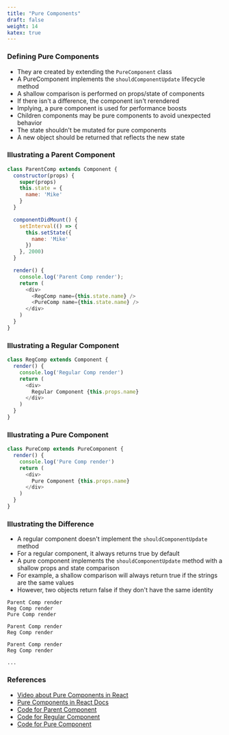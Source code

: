 ```yaml
---
title: "Pure Components"
draft: false
weight: 14
katex: true
---
```


### Defining Pure Components
- They are created by extending the `PureComponent` class
- A PureComponent implements the `shouldComponentUpdate` lifecycle method
- A shallow comparison is performed on props/state of components
- If there isn't a difference, the component isn't rerendered
- Implying, a pure component is used for performance boosts
- Children components may be pure components to avoid unexpected behavior
- The state shouldn't be mutated for pure components
- A new object should be returned that reflects the new state

### Illustrating a Parent Component
```js
class ParentComp extends Component {
  constructor(props) {
    super(props)
    this.state = {
      name: 'Mike'
    }
  }

  componentDidMount() {
    setInterval(() => {
      this.setState({
        name: 'Mike'
      })
    }, 2000)
  }

  render() {
    console.log('Parent Comp render');
    return (
      <div>
        <RegComp name={this.state.name} />
        <PureComp name={this.state.name} />
      </div>
    )
  }
}

```

### Illustrating a Regular Component
```js
class RegComp extends Component {
  render() {
    console.log('Regular Comp render')
    return (
      <div>
        Regular Component {this.props.name}
      </div>
    )
  }
}
```

### Illustrating a Pure Component
```js
class PureComp extends PureComponent {
  render() {
    console.log('Pure Comp render')
    return (
      <div>
        Pure Component {this.props.name}
      </div>
    )
  }
}
```

### Illustrating the Difference
- A regular component doesn't implement the `shouldComponentUpdate` method
- For a regular component, it always returns true by default
- A pure component implements the `shouldComponentUpdate` method with a shallow props and state comparison
- For example, a shallow comparison will always return true if the strings are the same values
- However, two objects return false if they don't have the same identity

```
Parent Comp render
Reg Comp render
Pure Comp render

Parent Comp render
Reg Comp render

Parent Comp render
Reg Comp render

...
```

### References
- [Video about Pure Components in React](https://www.youtube.com/watch?v=YCRuTT31qR0&list=PLC3y8-rFHvwgg3vaYJgHGnModB54rxOk3&index=26)
- [Pure Components in React Docs](https://reactjs.org/docs/react-api.html#reactpurecomponent)
- [Code for Parent Component](https://github.com/gopinav/React-Tutorials/blob/master/React%20Fundamentals/advanced-guide-demo/src/components/ParentComp.js)
- [Code for Regular Component](https://github.com/gopinav/React-Tutorials/blob/master/React%20Fundamentals/advanced-guide-demo/src/components/RegComp.js)
- [Code for Pure Component](https://github.com/gopinav/React-Tutorials/blob/master/React%20Fundamentals/advanced-guide-demo/src/components/PureComp.js)
